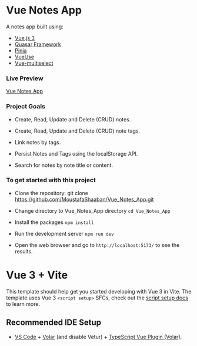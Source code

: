 # Vue Notes App

A notes app built using:

* [Vue.js 3](https://vuejs.org/)
* [Quasar Framework](https://quasar.dev/)
* [Pinia](https://pinia.vuejs.org/)
* [VueUse](https://vueuse.org/)
* [Vue-multiselect](https://vue-multiselect.js.org/)


### Live Preview

[Vue Notes App](https://moustafa-shaaban.github.io/Vue_Notes_App/)


###  Project Goals

* Create, Read, Update and Delete (CRUD) notes.

* Create, Read, Update and Delete (CRUD) note tags.

* Link notes by tags.

* Persist Notes and Tags using the localStorage API.

* Search for notes by note title or content.


### To get started with this project

* Clone the repository: git clone https://github.com/MoustafaShaaban/Vue_Notes_App.git

* Change directory to Vue_Notes_App directory ``` cd Vue_Notes_App ```

* Install the packages ``` npm install ```

* Run the development server ``` npm run dev ```

* Open the web browser and go to ` http://localhost:5173/ ` to see the results.


# Vue 3 + Vite

This template should help get you started developing with Vue 3 in Vite. The template uses Vue 3 `<script setup>` SFCs, check out the [script setup docs](https://v3.vuejs.org/api/sfc-script-setup.html#sfc-script-setup) to learn more.


## Recommended IDE Setup

- [VS Code](https://code.visualstudio.com/) + [Volar](https://marketplace.visualstudio.com/items?itemName=Vue.volar) (and disable Vetur) + [TypeScript Vue Plugin (Volar)](https://marketplace.visualstudio.com/items?itemName=Vue.vscode-typescript-vue-plugin).
